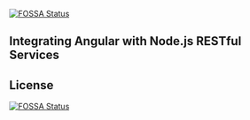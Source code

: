 [![FOSSA Status](https://app.fossa.io/api/projects/git%2Bhttps%3A%2F%2Fgithub.com%2Fekirmayer%2FAngular-NodeJS-MongoDB-CustomersService.svg?type=shield)](https://app.fossa.io/projects/git%2Bhttps%3A%2F%2Fgithub.com%2Fekirmayer%2FAngular-NodeJS-MongoDB-CustomersService?ref=badge_shield)

## Integrating Angular with Node.js RESTful Services

## License
[![FOSSA Status](https://app.fossa.io/api/projects/git%2Bhttps%3A%2F%2Fgithub.com%2Fekirmayer%2FAngular-NodeJS-MongoDB-CustomersService.svg?type=large)](https://app.fossa.io/projects/git%2Bhttps%3A%2F%2Fgithub.com%2Fekirmayer%2FAngular-NodeJS-MongoDB-CustomersService?ref=badge_large)